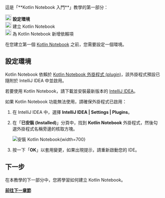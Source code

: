 [//]: # (title: 設定環境)

<tldr>
   <p>這是「**Kotlin Notebook 入門**」教學的第一部分：</p>
   <p><img src="icon-1.svg" width="20" alt="第一步"/> <strong>設定環境</strong><br/>
      <img src="icon-2-todo.svg" width="20" alt="第二步"/> 建立 Kotlin Notebook<br/>
      <img src="icon-3-todo.svg" width="20" alt="第三步"/> 為 Kotlin Notebook 新增依賴項<br/>
  </p>
</tldr>

在您建立第一個 [Kotlin Notebook](kotlin-notebook-overview.md) 之前，您需要設定一個環境。

## 設定環境

Kotlin Notebook 依賴於 [Kotlin Notebook 外掛程式 (plugin)](https://plugins.jetbrains.com/plugin/16340-kotlin-notebook)，該外掛程式預設已隨附於 IntelliJ IDEA 中並啟用。

若要使用 Kotlin Notebook，請下載並安裝最新版本的 [IntelliJ IDEA](https://www.jetbrains.com/idea/download/index.html)。

如果 Kotlin Notebook 功能無法使用，請確保外掛程式已啟用：

1. 在 IntelliJ IDEA 中，選擇 **IntelliJ IDEA | Settings | Plugins**。
2. 在「**已安裝 (Installed)**」分頁中，找到 **Kotlin Notebook** 外掛程式，然後勾選外掛程式名稱旁邊的核取方塊。

   ![安裝 Kotlin Notebook](kotlin-notebook-plugin.png){width=700}

3. 按一下「**OK**」以套用變更，如果出現提示，請重新啟動您的 IDE。

## 下一步

在本教學的下一部分中，您將學習如何建立 Kotlin Notebook。

**[前往下一章節](kotlin-notebook-create.md)**